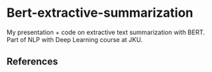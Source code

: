 # Bert-extractive-summarization

My presentation + code on extractive text summarization with BERT. <br>
Part of NLP with Deep Learning course at JKU. 

## References


